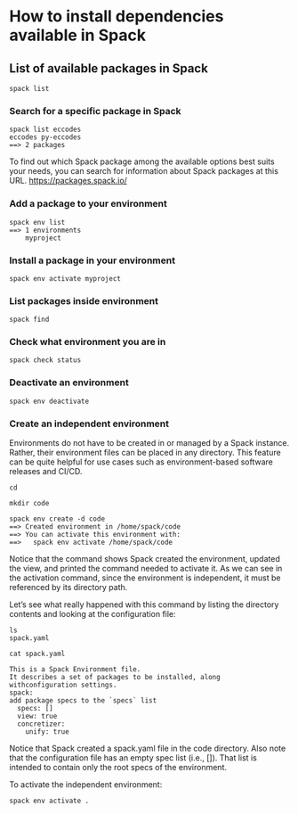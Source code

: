 # How to install dependencies available in Spack

## List of available packages in Spack
```
spack list
```
### Search for a specific package in Spack
```
spack list eccodes
eccodes py-eccodes
==> 2 packages
```
To find out which Spack package among the available options best suits your needs, you can search for information about Spack packages at this URL.
https://packages.spack.io/

### Add a package to your environment

```
spack env list
==> 1 environments
    myproject
```
### Install a package in your environment

```
spack env activate myproject
```
### List packages inside environment

```
spack find
```
### Check what environment you are in

```
spack check status
```
### Deactivate an environment
```
spack env deactivate
```
### Create an independent environment

Environments do not have to be created in or managed by a Spack instance. Rather, their environment files can be placed in any directory. 
This feature can be quite helpful for use cases such as environment-based software releases and CI/CD.
```
cd

mkdir code

spack env create -d code
==> Created environment in /home/spack/code
==> You can activate this environment with:
==>   spack env activate /home/spack/code
```
Notice that the command shows Spack created the environment, updated the view, and printed the command needed to activate it. As we can see in the activation command, since the environment is independent, it must be referenced by its directory path.

Let’s see what really happened with this command by listing the directory contents and looking at the configuration file:
```
ls
spack.yaml

cat spack.yaml

This is a Spack Environment file.
It describes a set of packages to be installed, along withconfiguration settings.
spack:
add package specs to the `specs` list
  specs: []
  view: true
  concretizer:
    unify: true
```
Notice that Spack created a spack.yaml file in the code directory. Also note that the configuration file has an empty spec list (i.e., []). 
That list is intended to contain only the root specs of the environment.

To activate the independent environment:
```
spack env activate .
```



